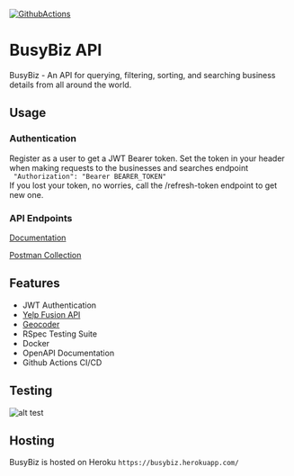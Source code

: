 [![GithubActions](https://github.com/jtruong2/busy_biz/workflows/GithubActions/badge.svg)](<LINK>)

# BusyBiz API

BusyBiz - An API for querying, filtering, sorting, and searching business details from all around the world. 

## Usage

### Authentication
Register as a user to get a JWT Bearer token.
Set the token in your header when making requests to the businesses and searches endpoint\
``` "Authorization": "Bearer BEARER_TOKEN"```\
If you lost your token, no worries, call the /refresh-token endpoint to get new one.

### API Endpoints

[Documentation](https://busybiz.herokuapp.com/api-docs)

[Postman Collection](https://www.getpostman.com/collections/2c13bd4affdda315b2b5)


## Features
- JWT Authentication
- [Yelp Fusion API](https://www.yelp.com/fusion)
- [Geocoder](https://github.com/alexreisner/geocoder)
- RSpec Testing Suite
- Docker
- OpenAPI Documentation
- Github Actions CI/CD


## Testing
![alt test](https://p63.f2.n0.cdn.getcloudapp.com/items/OAuqqNR9/Image%202020-08-13%20at%2011.20.10%20PM.png)

## Hosting
BusyBiz is hosted on Heroku
`https://busybiz.herokuapp.com/`